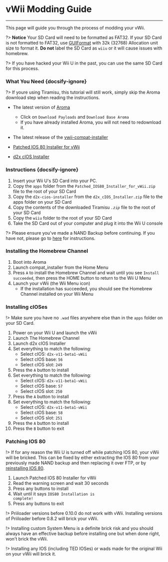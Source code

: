 # vWii Modding Guide
---
This page will guide you through the process of modding your vWii.

?> **Notice**
    Your SD Card will need to be formatted as FAT32. If your SD Card is not formatted to FAT32, use [GUIFormat](http://ridgecrop.co.uk/index.htm?guiformat.htm) with 32k (32768) Allocation unit size to format it. **Do not** label the SD Card as `wiiu` or it will cause issues with homebrew.
    
?> If you have hacked your Wii U in the past, you can use the same SD Card for this process.

### What You Need {docsify-ignore}

?> If youre using Tiramisu, this tutorial will still work, simply skip the Aroma download step when reading the instructions.

- The latest version of [Aroma](https://aroma.foryour.cafe)
    - Click on `Download Payloads` and `Download Base Aroma`
    - If you have already installed Aroma, you will not need to redownload it.
- The latest release of the [vwii-compat-installer](https://wiiu.cdn.fortheusers.org/zips/CompatTitleInstaller.zip)

- <a href="docs/files/Patched_IOS80_Installer_for_vWii.zip" download>Patched IOS 80 Installer for vWii</a>
- <a href ="docs/files/d2x_cIOS_Installer.zip" download>d2x cIOS Installer</a>

### Instructions {docsify-ignore}

1. Insert your Wii U's SD Card into your PC.
1. Copy the `apps` folder from the <code>Patched_<wbr>IOS80_<wbr>Installer_<wbr>for_<wbr>vWii<wbr>.zip</code> file to the root of your SD Card
1. Copy the `d2x-cios-installer` from the <code>d2x_<wbr>cIOS_<wbr>Installer<wbr>.zip</code> file to the apps folder on your SD Card
1. Copy the contents of the downloaded Tiramisu *`.zip`* file to the root of your SD Card
1. Copy the `wiiu` folder to the root of your SD Card
1. Take the SD Card out of your computer and plug it into the Wii U console

?> Please ensure you've made a NAND Backup before continuing. If you have not, please go to [here](https://wiiu.hacks.guide/#/tiramisu/nand-backup) for instructions.

### Installing the Homebrew Channel

1. Boot into Aroma
1. Launch compat_installer from the Home Menu
1. Press `A` to install the Homebrew Channel and wait until you see `Install succeeded`, then press the HOME button to return to the Wii U Menu
1. Launch your vWii (the Wii Menu icon)
   - If the installation has succeeded, you should see the Homebrew Channel installed on your Wii Menu

### Installing cIOSes

!> Make sure you have no `.wad` files anywhere else than in the `apps` folder on your SD Card.

1. Power on your Wii U and launch the vWii
1. Launch The Homebrew Channel
1. Launch d2x cIOS Installer
1. Set everything to match the following:
    - Select cIOS: `d2x-v11-beta1-vWii`
    - Select cIOS base: `56`
    - Select cIOS slot: `249`
1. Press the `A` button to install
1. Set everything to match the following:
    - Select cIOS: `d2x-v11-beta1-vWii`
    - Select cIOS base: `57`
    - Select cIOS slot: `250`
1. Press the `A` button to install
1. Set everything to match the following:
    - Select cIOS: `d2x-v11-beta1-vWii`
    - Select cIOS base: `58`
    - Select cIOS slot: `251`
1. Press the `A` button to install
1. Press the `B` button to exit

### Patching IOS 80

!> If for any reason the Wii U is turned off while patching IOS 80, your vWii will be bricked. This can be fixed by either extracting the IOS 80 from your previously made NAND backup and then replacing it over FTP, or by [reinstalling IOS 80](recover-vwii-ioses-channels).

1. Launch Patched IOS 80 Installer for vWii
1. Read the warning screen and wait 30 seconds
1. Press any buttons to install
1. Wait until it says <code>IOS80 <wbr>Installation <wbr>is <wbr>complete!</code>
1. Press any buttons to exit

!> Priiloader versions before 0.10.0 do not work with vWii. Installing versions of Priiloader before 0.8.2 will brick your vWii.

!> Installing custom System Menu is a definite brick risk and you should always have an effective backup before installing one but when done right, won't brick the vWii.

!> Installing any IOS (including TED IOSes) or wads made for the original Wii on your vWii will brick it.
